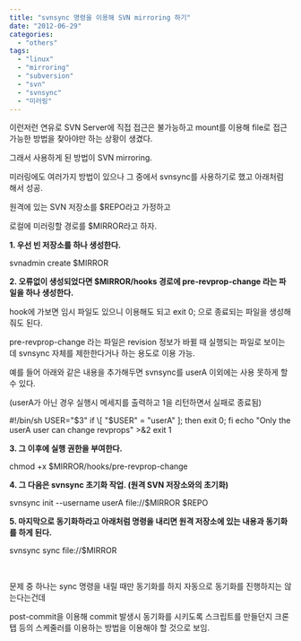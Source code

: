 ```yaml
---
title: "svnsync 명령을 이용해 SVN mirroring 하기"
date: "2012-06-29"
categories: 
  - "others"
tags: 
  - "linux"
  - "mirroring"
  - "subversion"
  - "svn"
  - "svnsync"
  - "미러링"
---
```


이런저런 연유로 SVN Server에 직접 접근은 불가능하고 mount를 이용해 file로 접근 가능한 방법을 찾아야만 하는 상황이 생겼다.

그래서 사용하게 된 방법이 SVN mirroring.

미러링에도 여러가지 방법이 있으나 그 중에서 svnsync를 사용하기로 했고 아래처럼 해서 성공.

원격에 있는 SVN 저장소를 $REPO라고 가정하고

로컬에 미러링할 경로를 $MIRROR라고 하자.

**1\. 우선 빈 저장소를 하나 생성한다.**

svnadmin create $MIRROR

**2\. 오류없이 생성되었다면 $MIRROR/hooks 경로에 pre-revprop-change 라는 파일을 하나 생성한다.**

hook에 가보면 임시 파일도 있으니 이용해도 되고 exit 0; 으로 종료되는 파일을 생성해줘도 된다.

pre-revprop-change 라는 파일은 revision 정보가 바뀔 때 실행되는 파일로 보이는데 svnsync 자체를 제한한다거나 하는 용도로 이용 가능.

예를 들어 아래와 같은 내용을 추가해두면 svnsync를 userA 이외에는 사용 못하게 할 수 있다.

(userA가 아닌 경우 실행시 메세지를 출력하고 1을 리턴하면서 실패로 종료됨)

#!/bin/sh USER="$3" if \[ "$USER" = "userA" \]; then exit 0; fi echo "Only the userA user can change revprops" >&2 exit 1

**3\. 그 이후에 실행 권한을 부여한다.**

chmod +x $MIRROR/hooks/pre-revprop-change

**4\. 그 다음은 svnsync 초기화 작업. (원격 SVN 저장소와의 초기화)**

svnsync init --username userA file://$MIRROR $REPO

**5\. 마지막으로 동기화하라고 아래처럼 명령을 내리면 원격 저장소에 있는 내용과 동기화를 하게 된다.**

svnsync sync file://$MIRROR

 

문제 중 하나는 sync 명령을 내릴 때만 동기화를 하지 자동으로 동기화를 진행하지는 않는다는건데

post-commit을 이용해 commit 발생시 동기화를 시키도록 스크립트를 만들던지 크론탭 등의 스케줄러를 이용하는 방법을 이용해야 할 것으로 보임.
